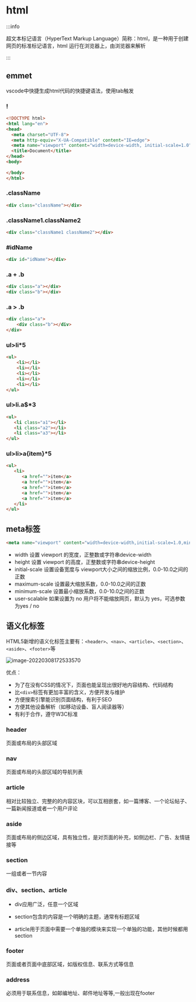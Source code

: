 # html

:::info

超文本标记语言（HyperText Markup Language）简称：html，是一种用于创建网页的标准标记语言，html 运行在浏览器上，由浏览器来解析

:::

## emmet

vscode中快捷生成html代码的快捷键语法，使用tab触发

### ! 

```html
<!DOCTYPE html>
<html lang="en">
<head>
  <meta charset="UTF-8">
  <meta http-equiv="X-UA-Compatible" content="IE=edge">
  <meta name="viewport" content="width=device-width, initial-scale=1.0">
  <title>Document</title>
</head>
<body>
  
</body>
</html>
```

### .className 

```html
<div class="className"></div>
```

### .className1.className2 

```html
<div class="className1 className2"></div>
```

### #idName 

```html
<div id="idName"></div>
```

### .a + .b

```html
<div class="a"></div>
<div class="b"></div>
```

### .a > .b 

```html
<div class="a">
    <div class="b"></div>
</div>
```

### ul>li*5

```html
<ul>
    <li></li>
    <li></li>
    <li></li>
    <li></li>
    <li></li>
</ul>
```

### ul>li.a$*3

```html
<ul>
   <li class="a1"></li>
   <li class="a2"></li>
   <li class="a3"></li>
</ul>
```

### ul>li>a{item}*5

```html
<ul>
   <li>
      <a href="">item</a>
      <a href="">item</a>
      <a href="">item</a>
      <a href="">item</a>
      <a href="">item</a>
   </li>
</ul>
```

## meta标签

```html
<meta name="viewport" content="width=device-width,initial-scale=1.0,minimum-scale=1.0,maximum-scale=1.0,user-scalable=no"/>
```

- width  设置 viewport 的宽度，正整数或字符串device-width
- height 设置 viewport 的高度，正整数或字符串device-height
- initial-scale 设置设备宽度与 viewport大小之间的缩放比例，0.0-10.0之间的正数
- maximum-scale  设置最大缩放系数，0.0-10.0之间的正数
- minimum-scale  设置最小缩放系数，0.0-10.0之间的正数
- user-scalable  如果设置为 no 用户将不能缩放网页，默认为 yes，可选参数为yes / no

## 语义化标签

HTML5新增的语义化标签主要有：`<header>`、`<nav>`、`<article>`、`<section>`、`<aside>`、`<footer>`等

![image-20220308172533570](https://gitee.com/zqylzcwcxy/picture-bed/raw/master/img/image-20220308172533570.png)

优点：

- 为了在没有CSS的情况下，页面也能呈现出很好地内容结构、代码结构
- 比`<div>`标签有更加丰富的含义，方便开发与维护
- 方便搜索引擎能识别页面结构，有利于SEO
- 方便其他设备解析（如移动设备、盲人阅读器等）
- 有利于合作，遵守W3C标准

### header 

页面或布局的头部区域

### nav

页面或布局的头部区域的导航列表

### article

相对比较独立、完整的的内容区块，可以互相嵌套，如一篇博客、一个论坛帖子、一篇新闻报道或者一个用户评论

### aside

页面或布局的侧边区域，具有独立性，是对页面的补充，如侧边栏、广告、友情链接等

### section

一组或者一节内容

### div、section、article

- div应用广泛，任意一个区域

- section包含的内容是一个明确的主题，通常有标题区域

- article用于页面中需要一个单独的模块来实现一个单独的功能，其他时候都用section

### footer

  页面或者页面中底部区域，如版权信息、联系方式等信息

### address

必须用于联系信息，如邮编地址、邮件地址等等,一般出现在footer
